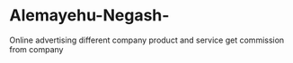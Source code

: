 # Alemayehu-Negash-
Online advertising different company product and service get commission from company 
